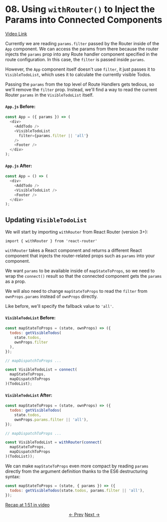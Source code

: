 # 08. Using `withRouter()` to Inject the Params into Connected Components
[Video Link](https://egghead.io/lessons/javascript-redux-using-withrouter-to-inject-the-params-into-connected-components)

Currently we are reading `params.filter` passed by the Router inside of the `App` component. We can access the params from there because the router injects the `params` prop into any Route handler component specified in the route configuration. In this case, the `filter` is passed inside `params`.

However, the `App` component itself doesn't use `filter`, it just passes it to `VisibleTodoList`, which uses it to calculate the currently visible Todos.

Passing the `params` from the top level of Route Handlers gets tedious, so we'll remove the `filter` prop. Instead, we'll find a way to read the current Router `params` in the `VisibleTodoList` itself.

#### `App.js` Before:
```javascript
const App = ({ params }) => (
  <div>
    <AddTodo />
    <VisibleTodoList
      filter={params.filter || 'all'}
    />
    <Footer />
  </div>
);
```

#### `App.js` After:
```javascript
const App = () => (
  <div>
    <AddTodo />
    <VisibleTodoList />
    <Footer />
  </div>
);
```

## Updating `VisibleTodoList`
We will start by importing `withRouter` from React Router (version 3+):

`import { withRouter } from 'react-router'`

`withRouter` takes a React component and returns a different React component that injects the router-related props such as `params` into your component.

We want `params` to be available inside of `mapStateToProps`, so we need to wrap the `connect()` result so that the connected component gets the `params` as a prop.

We will also need to change `mapStateToProps` to read the `filter` from `ownProps.params` instead of `ownProps` directly.

Like before, we'll specify the fallback value to `'all'`.

#### `VisibleTodoList` Before:
```javascript
const mapStateToProps = (state, ownProps) => ({
  todos: getVisibleTodos(
    state.todos,
    ownProps.filter
  ),
});

// mapDispatchToProps ...

const VisibleTodoList = connect(
  mapStateToProps,
  mapDispatchToProps
)(TodoList);
```

#### `VisibleTodoList` After:
```javascript
const mapStateToProps = (state, ownProps) => ({
  todos: getVisibleTodos(
    state.todos,
    ownProps.params.filter || 'all'),
});

// mapDispatchToProps ...

const VisibleTodoList = withRouter(connect(
  mapStateToProps,
  mapDispatchToProps
)(TodoList));
```

We can make `mapStateToProps` even more compact by reading `params` directly from the argument definition thanks to the ES6 destructuring syntax:

```javascript
const mapStateToProps = (state, { params }) => ({
  todos: getVisibleTodos(state.todos, params.filter || 'all'),
});
```

[Recap at 1:51 in video](https://egghead.io/lessons/javascript-redux-using-withrouter-to-inject-the-params-into-connected-components#/tab-transcript)

<p align="center">
<a href="./07-Filtering_Redux_State_with_React_Router_Params.md"><- Prev</a>
<a href="./09-Using_mapDispatchToProps_Shorthand_Notation.md">Next -></a>
</p>
